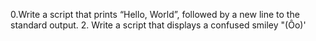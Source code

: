 0.Write a script that prints “Hello, World”, followed by a new line to the standard output. 2. Write a script that displays a confused smiley "(Ôo)'
